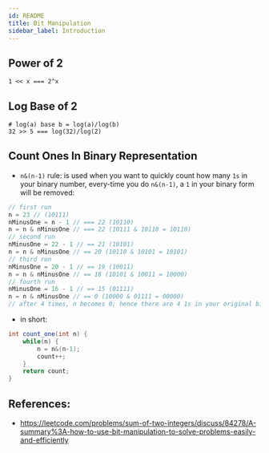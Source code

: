 ```yaml
---
id: README
title: Bit Manipulation
sidebar_label: Introduction
---
```


## Power of 2
    1 << x === 2^x


## Log Base of 2
    # log(a) base b = log(a)/log(b)
    32 >> 5 === log(32)/log(2) 


## Count Ones In Binary Representation
- `n&(n-1)` rule: is used when you want to quickly count how many `1s` in your binary number, every-time you do `n&(n-1)`, a `1` in your binary form will be removed:

```java
// first run
n = 23 // (10111)
nMinusOne = n - 1 // === 22 (10110)
n = n & nMinusOne // === 22 (10111 & 10110 = 10110)
// second run
nMinusOne = 22 - 1 // == 21 (10101)
n = n & nMinusOne // == 20 (10110 & 10101 = 10101)
// third run
nMinusOne = 20 - 1 // == 19 (10011)
n = n & nMinusOne // == 16 (10101 & 10011 = 10000)
// fourth run
nMinusOne = 16 - 1 // == 15 (01111)
n = n & nMinusOne // == 0 (10000 & 01111 = 00000)
// after 4 times, n becomes 0; hence there are 4 1s in your original binary form of int 23
```

- in short:

```java
int count_one(int n) {
    while(n) {
        n = n&(n-1);
        count++;
    }
    return count;
}
```



## References:
- https://leetcode.com/problems/sum-of-two-integers/discuss/84278/A-summary%3A-how-to-use-bit-manipulation-to-solve-problems-easily-and-efficiently

